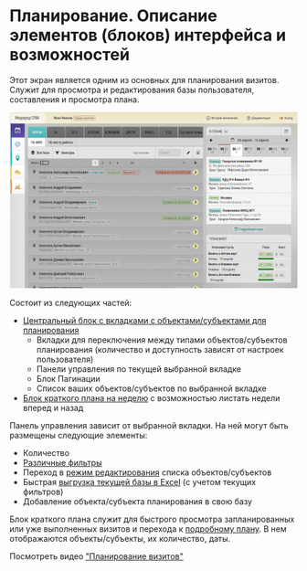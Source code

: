 # Планирование. Описание элементов (блоков) интерфейса и возможностей

Этот экран является одним из основных для планирования визитов.
Служит для просмотра и редактирования базы пользователя, составления и просмотра плана.

![](../images/rep-planning.png) 

Состоит из следующих частей:
- [Центральный блок с вкладками с объектами/субъектами для планирования](rep-planning-central-block.html)
  - Вкладки для переключения между типами объектов/субъектов планирования 
  (количество и доступность зависят от настроек пользователя)
  - Панели управления по текущей выбранной вкладке
  - Блок Пагинации
  - Список ваших объектов/субъектов по выбранной вкладке
- [Блок краткого плана на неделю](rep-planning-short-plan.html) с возможностью листать недели вперед и назад

Панель управления зависит от выбранной вкладки.
На ней могут быть размещены следующие элементы:
- Количество
- [Различные фильтры](rep-planning-central-block-filters.html)
- Переход в [режим редактирования](rep-planning-central-block-edit.html) списка объектов/субъектов
- Быстрая [выгрузка текущей базы в Excel](rep-planning-central-block-export.html) (с учетом текущих фильтров)
- Добавление объекта/субъекта планирования в свою базу

Блок краткого плана служит для быстрого просмотра запланированных или уже выполненных визитов и перехода к [подробному плану](rep-planning-full-plan.html).
В нем отображаются объекты/субъекты, их количество, даты.

Посмотреть видео ["Планирование визитов" ](https://med-pred.ru/storage/videos/May2023/U30PuDX76lk1FBEvqn2x.mp4)
